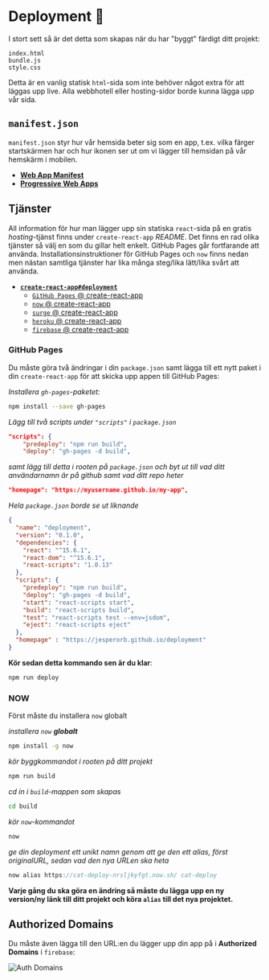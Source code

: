 # Deployment :construction_worker:

I stort sett så är det detta som skapas när du har "byggt" färdigt ditt projekt:
```
index.html
bundle.js
style.css
```

Detta är en vanlig statisk `html`-sida som inte behöver något extra för att läggas upp live. Alla webbhotell eller hosting-sidor borde kunna lägga upp vår sida.

## `manifest.json`

`manifest.json` styr hur vår hemsida beter sig som en app, t.ex. vilka färger startskärmen har och hur ikonen ser ut om vi lägger till hemsidan på vår hemskärm i mobilen.

* [**Web App Manifest**](https://developers.google.com/web/fundamentals/engage-and-retain/web-app-manifest/)
* [**Progressive Web Apps**](https://developers.google.com/web/progressive-web-apps/)


## Tjänster

All information för hur man lägger upp sin statiska `react`-sida på en gratis _hosting_-tjänst finns under `create-react-app` _README_. Det finns en rad olika tjänster så välj en som du gillar helt enkelt. GitHub Pages går fortfarande att använda. Installationsinstruktioner för GitHub Pages och `now` finns nedan men nästan samtliga tjänster har lika många steg/lika lätt/lika svårt att använda.

* [**`create-react-app#deployment`**](https://github.com/facebookincubator/create-react-app/blob/master/packages/react-scripts/template/README.md#deployment)
    * [`GitHub Pages` @ create-react-app](https://github.com/facebookincubator/create-react-app/blob/master/packages/react-scripts/template/README.md#github-pages)
    * [`now` @ create-react-app](https://github.com/facebookincubator/create-react-app/blob/master/packages/react-scripts/template/README.md#now)
    * [`surge` @ create-react-app](https://github.com/facebookincubator/create-react-app/blob/master/packages/react-scripts/template/README.md#surge)
    * [`heroku` @ create-react-app](https://blog.heroku.com/deploying-react-with-zero-configuration)
    * [`firebase` @ create-react-app](https://github.com/facebookincubator/create-react-app/blob/master/packages/react-scripts/template/README.md#firebase)



### GitHub Pages

Du måste göra två ändringar i din `package.json` samt lägga till ett nytt paket i din `create-react-app` för att skicka upp appen till GitHub Pages:

_Installera `gh-pages`-paketet:_
```bash
npm install --save gh-pages
```

_Lägg till två scripts under `"scripts"` i `package.json`_
```json
"scripts": {
    "predeploy": "npm run build",
    "deploy": "gh-pages -d build",
```

_samt lägg till detta i rooten på `package.json` och byt ut till vad ditt användarnamn är på github samt vad ditt repo heter_
```json
"homepage": "https://myusername.github.io/my-app",
```


_Hela `package.json` borde se ut liknande_
```json
{
  "name": "deployment",
  "version": "0.1.0",
  "dependencies": {
    "react": "^15.6.1",
    "react-dom": "^15.6.1",
    "react-scripts": "1.0.13"
  },
  "scripts": {
    "predeploy": "npm run build",
    "deploy": "gh-pages -d build",
    "start": "react-scripts start",
    "build": "react-scripts build",
    "test": "react-scripts test --env=jsdom",
    "eject": "react-scripts eject"
  },
  "homepage" : "https://jesperorb.github.io/deployment"
}
```


**Kör sedan detta kommando sen är du klar**:
```bash
npm run deploy
```


### NOW

Först måste du installera `now` globalt

_installera `now` **globalt**_
```bash
npm install -g now
```

_kör byggkommandot i rooten på ditt projekt_
```bash
npm run build
```

_cd in i `build`-mappen som skapas_
```bash
cd build
```

_kör `now`-kommandot_
```bash
now
```

_ge din deployment ett unikt namn genom att ge den ett alias, först originalURL, sedan vad den nya URLen ska heta_
```js
now alias https://cat-deploy-nrsljkyfgt.now.sh/ cat-deploy
```

**Varje gång du ska göra en ändring så måste du lägga upp en ny version/ny länk till ditt projekt och köra `alias` till det nya projektet.**

## Authorized Domains

Du måste även lägga till den URL:en du lägger upp din app på i **Authorized Domains** i `firebase`:

![Auth Domains](https://i.imgur.com/K6zlGtV.png)



